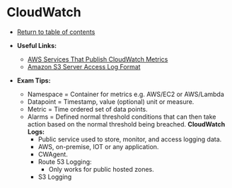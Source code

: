 # CloudWatch

* [Return to table of contents](../../../README.md)

* **Useful Links:**
  * [AWS Services That Publish CloudWatch Metrics](https://docs.aws.amazon.com/AmazonCloudWatch/latest/monitoring/aws-services-cloudwatch-metrics.html)
  * [Amazon S3 Server Access Log Format](https://docs.aws.amazon.com/AmazonS3/latest/dev/LogFormat.html)

* **Exam Tips:**
  * Namespace = Container for metrics e.g. AWS/EC2 or AWS/Lambda
  * Datapoint = Timestamp, value (optional) unit or measure.
  * Metric = Time ordered set of data points.
  * Alarms = Defined normal threshold conditions that can then take action based on the normal threshold being breached.
  **CloudWatch Logs:**
    * Public service used to store, monitor, and access logging data.
    * AWS, on-premise, IOT or any application.
    * CWAgent.
    * Route 53 Logging:
      * Only works for public hosted zones.
    * S3 Logging
